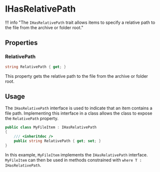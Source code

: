 ﻿# IHasRelativePath

!!! info "The `IHasRelativePath` trait allows items to specify a relative path to the file from the archive or folder root."

## Properties

### RelativePath

```csharp
string RelativePath { get; }
```

This property gets the relative path to the file from the archive or folder root.

## Usage

The `IHasRelativePath` interface is used to indicate that an item contains a file path. 
Implementing this interface in a class allows the class to expose the `RelativePath` property.

```csharp
public class MyFileItem : IHasRelativePath
{
    /// <inheritdoc />
    public string RelativePath { get; set; }
}
```

In this example, `MyFileItem` implements the `IHasRelativePath` interface.  
`MyFileItem` can then be used in methods constrained with `where T : IHasRelativePath`.